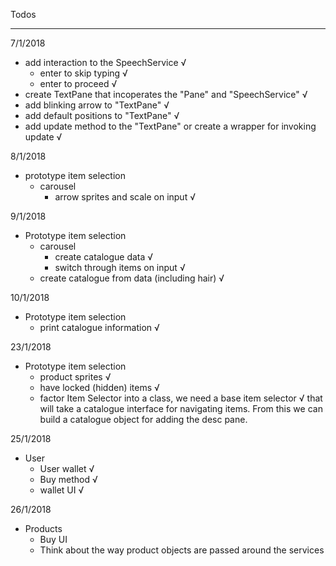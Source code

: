 Todos

---

7/1/2018

- add interaction to the SpeechService √
    - enter to skip typing √
    - enter to proceed √
- create TextPane that incoperates the "Pane" and "SpeechService" √
- add blinking arrow to "TextPane" √
- add default positions to "TextPane" √
- add update method to the "TextPane" or create a wrapper for invoking update √

8/1/2018

- prototype item selection
    - carousel
        - arrow sprites and scale on input √

9/1/2018

- Prototype item selection
    - carousel
        - create catalogue data √
        - switch through items on input √
    - create catalogue from data (including hair) √

10/1/2018

- Prototype item selection
    - print catalogue information √

23/1/2018

- Prototype item selection
    - product sprites √
    - have locked (hidden) items √
    - factor Item Selector into a class, we need a base item selector √
        that will take a catalogue interface for navigating items.
        From this we can build a catalogue object for adding the desc pane.

25/1/2018

- User
    - User wallet √
    - Buy method √
    - wallet UI √

26/1/2018

- Products
    - Buy UI
    - Think about the way product objects are passed around
        the services
